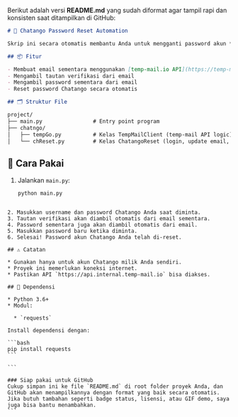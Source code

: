 Berikut adalah versi **README.md** yang sudah diformat agar tampil rapi dan konsisten saat ditampilkan di GitHub:

```markdown
# 🔐 Chatango Password Reset Automation

Skrip ini secara otomatis membantu Anda untuk mengganti password akun **Chatango** menggunakan email sementara dan otomatisasi pengambilan tautan verifikasi serta password sementara dari inbox email.

## 📦 Fitur

- Membuat email sementara menggunakan [temp-mail.io API](https://temp-mail.io)
- Mengambil tautan verifikasi dari email
- Mengambil password sementara dari email
- Reset password Chatango secara otomatis

## 🗂 Struktur File

project/
├── main.py                # Entry point program
├── chatngo/
│   ├── tempGo.py          # Kelas TempMailClient (temp-mail API logic)
│   └── chReset.py         # Kelas ChatangoReset (login, update email, reset password)

````

## 🚀 Cara Pakai

1. Jalankan `main.py`:

   ```bash
   python main.py
````

2. Masukkan username dan password Chatango Anda saat diminta.
3. Tautan verifikasi akan diambil otomatis dari email sementara.
4. Password sementara juga akan diambil otomatis dari email.
5. Masukkan password baru ketika diminta.
6. Selesai! Password akun Chatango Anda telah di-reset.

## ⚠️ Catatan

* Gunakan hanya untuk akun Chatango milik Anda sendiri.
* Proyek ini memerlukan koneksi internet.
* Pastikan API `https://api.internal.temp-mail.io` bisa diakses.

## 📜 Dependensi

* Python 3.6+
* Modul:

  * `requests`

Install dependensi dengan:

```bash
pip install requests
```

```

### Siap pakai untuk GitHub
Cukup simpan ini ke file `README.md` di root folder proyek Anda, dan GitHub akan menampilkannya dengan format yang baik secara otomatis. Jika butuh tambahan seperti badge status, lisensi, atau GIF demo, saya juga bisa bantu menambahkan.
```
